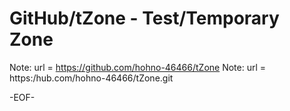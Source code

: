 # GitHub/tZone - Test/Temporary Zone

<!---
====

## Overview

tZone中のフォルダ/ファイルについての一般的な情報提供する．

Providing general information for the files and folders in the "tZone".

## Description

See 00README.txt

## Requirement

none.

## Usage

none.

## Installation

none.

## References

none.

## Licence

undefined.

## Author

[hohno-46466](https://github.com/hohno-46466) (@hohno_at_kuimc)

# See Also

See also 00README.txt, if prepared.

Thu Apr  9 14:57:40 JST 2020

-->

Note: 	url = https://github.com/hohno-46466/tZone
Note: 	url = https:/hub.com/hohno-46466/tZone.git

-EOF-
